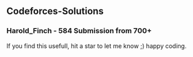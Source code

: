## Codeforces-Solutions
### Harold_Finch - 584 Submission from 700+
If you find this usefull, hit a star to let me know ;) happy coding. 
